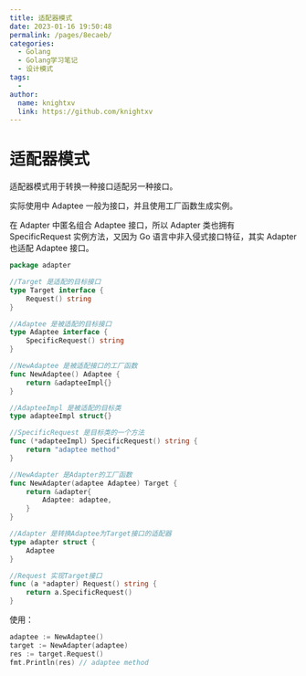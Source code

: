 ```yaml
---
title: 适配器模式
date: 2023-01-16 19:50:48
permalink: /pages/8ecaeb/
categories:
  - Golang
  - Golang学习笔记
  - 设计模式
tags:
  - 
author: 
  name: knightxv
  link: https://github.com/knightxv
---
```

# 适配器模式

适配器模式用于转换一种接口适配另一种接口。

实际使用中 Adaptee 一般为接口，并且使用工厂函数生成实例。

在 Adapter 中匿名组合 Adaptee 接口，所以 Adapter 类也拥有 SpecificRequest 实例方法，又因为 Go 语言中非入侵式接口特征，其实 Adapter 也适配 Adaptee 接口。

```go
package adapter

//Target 是适配的目标接口
type Target interface {
	Request() string
}

//Adaptee 是被适配的目标接口
type Adaptee interface {
	SpecificRequest() string
}

//NewAdaptee 是被适配接口的工厂函数
func NewAdaptee() Adaptee {
	return &adapteeImpl{}
}

//AdapteeImpl 是被适配的目标类
type adapteeImpl struct{}

//SpecificRequest 是目标类的一个方法
func (*adapteeImpl) SpecificRequest() string {
	return "adaptee method"
}

//NewAdapter 是Adapter的工厂函数
func NewAdapter(adaptee Adaptee) Target {
	return &adapter{
		Adaptee: adaptee,
	}
}

//Adapter 是转换Adaptee为Target接口的适配器
type adapter struct {
	Adaptee
}

//Request 实现Target接口
func (a *adapter) Request() string {
	return a.SpecificRequest()
}

```

使用：

```go
adaptee := NewAdaptee()
target := NewAdapter(adaptee)
res := target.Request()
fmt.Println(res) // adaptee method
```
